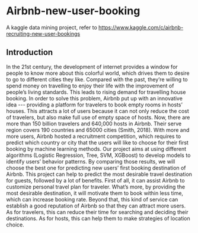 # Airbnb-new-user-booking
A kaggle data mining project, refer to https://www.kaggle.com/c/airbnb-recruiting-new-user-bookings
## Introduction
In the 21st century, the development of internet provides a window for people to know
more about this colorful world, which drives them to desire to go to different cities they
like. Compared with the past, they’re willing to spend money on travelling to enjoy
their life with the improvement of people’s living standards. This leads to rising demand
for travelling house booking. In order to solve this problem, Airbnb put up with an
innovative idea --- providing a platform for travelers to book empty rooms in hosts’
houses. This attracts a lot of users because it can not only reduce the cost of travelers,
but also make full use of empty space of hosts.
Now, there are more than 150 billion travelers and 640,000 hosts in Airbnb. Their serve
region covers 190 countries and 65000 cities (Smith, 2018). With more and more users,
Airbnb hosted a recruitment competition, which requires to predict which country or
city that the users will like to choose for their first booking by machine learning
methods.
Our project aims at using different algorithms (Logistic Regression, Tree, SVM,
XGBoost) to develop models to identify users’ behavior patterns. By comparing those
results, we will choose the best one for predicting new users’ first booking destination
of Airbnb.
This project can help to predict the most desirable travel destination for guests, followed
by a lot of benefits. First of all, it can assist Airbnb to customize personal travel plan
for traveler. What’s more, by providing the most desirable destination, it will motivate
them to book within less time, which can increase booking rate. Beyond that, this kind
of service can establish a good reputation of Airbnb so that they can attract more users.
As for travelers, this can reduce their time for searching and deciding their destinations.
As for hosts, this can help them to make strategies of location choice.
